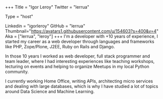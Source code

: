 +++
Title = "Igor Leroy"
Twitter = "lerrua"
<!-- Website = "http://www.google.com" -->
Type = "host"
<!-- Facebook = "" -->
Linkedin = "igorleroy"
GitHub = "lerrua"
Thumbnail="https://avatars1.githubusercontent.com/u/154603?s=400&v=4"
Aka = ["lerrua", "leroy"]
+++
I'm a developer with +10 years of experience, I started my career as a web developer through languages and frameworks like PHP, Zope/Plone, J2EE, Ruby on Rails and Django.

In those 10 years I worked as web developer, full stack programmer and team leader, where I had interesting experiences like teaching workshops, lecturing on events and helping to organize Meetups in my local Python community.

I currently working Home Office, writing APIs, architecting micro services and dealing with large databases, which is why I have studied a lot of topics around Data Science and Machine Learning.
